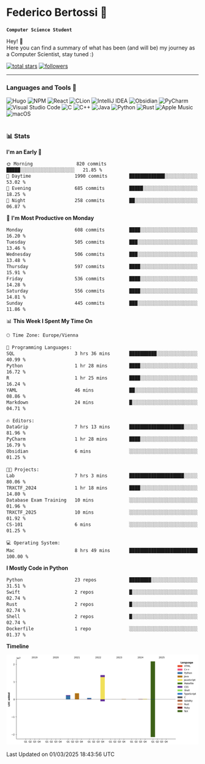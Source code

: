 # Federico Bertossi 🚀

**`Computer Science Student`**

[//]: # (Thanks to @ForrestKnight for the inspiration.)

<!-- TODO: Insert a banner image -->

Hey! 👋</br>
Here you can find a summary of what has been (and will be) my journey as a Computer Scientist, stay tuned :)

   <p>
      <a href="https://github.com/mrBymax?tab=repositories&sort=stargazers">
         <img alt="total stars" title="Total stars on GitHub" src="https://custom-icon-badges.demolab.com/github/stars/mrBymax?color=55960c&style=for-the-badge&labelColor=488207&logo=star"/></a>
<a href="https://github.com/mrBymax?tab=followers">
         <img alt="followers" title="Follow me on Github" src="https://custom-icon-badges.demolab.com/github/followers/mrBymax?color=236ad3&labelColor=1155ba&style=for-the-badge&logo=person-add&label=Follow&logoColor=white"/></a>
   </p>

---

<!-- TODO: Insert a GIF -->
### Languages and Tools 🧰

<!-- TODO: Change it with shields -->
![Hugo](https://img.shields.io/badge/Hugo-black.svg?style=for-the-badge&logo=Hugo)
![NPM](https://img.shields.io/badge/NPM-%23CB3837.svg?style=for-the-badge&logo=npm&logoColor=white)
![React](https://img.shields.io/badge/react-%2320232a.svg?style=for-the-badge&logo=react&logoColor=%2361DAFB)
![CLion](https://img.shields.io/badge/CLion-black?style=for-the-badge&logo=clion&logoColor=white)
![IntelliJ IDEA](https://img.shields.io/badge/IntelliJIDEA-000000.svg?style=for-the-badge&logo=intellij-idea&logoColor=white)
![Obsidian](https://img.shields.io/badge/Obsidian-%23483699.svg?style=for-the-badge&logo=obsidian&logoColor=white)
![PyCharm](https://img.shields.io/badge/pycharm-143?style=for-the-badge&logo=pycharm&logoColor=black&color=black&labelColor=green)
![Visual Studio Code](https://img.shields.io/badge/Visual%20Studio%20Code-0078d7.svg?style=for-the-badge&logo=visual-studio-code&logoColor=white)
![C](https://img.shields.io/badge/c-%2300599C.svg?style=for-the-badge&logo=c&logoColor=white)
![C++](https://img.shields.io/badge/c++-%2300599C.svg?style=for-the-badge&logo=c%2B%2B&logoColor=white)
![Java](https://img.shields.io/badge/java-%23ED8B00.svg?style=for-the-badge&logo=openjdk&logoColor=white)
![Python](https://img.shields.io/badge/python-3670A0?style=for-the-badge&logo=python&logoColor=ffdd54)
![Rust](https://img.shields.io/badge/Rust-000000?logo=Rust&logoColor=white)
![Apple Music](https://img.shields.io/badge/Apple_Music-9933CC?style=for-the-badge&logo=apple-music&logoColor=white)
![macOS](https://img.shields.io/badge/mac%20os-000000?style=for-the-badge&logo=macos&logoColor=F0F0F0)


#

### 📊 Stats

<!-- ![My GitHub stats](https://github-readme-stats.vercel.app/api?username=mrBymax&show_icons=true&theme=dracula) -->


<!--START_SECTION:waka-->
**I'm an Early 🐤** 

```text
🌞 Morning                820 commits         █████░░░░░░░░░░░░░░░░░░░░   21.85 % 
🌆 Daytime                1990 commits        █████████████░░░░░░░░░░░░   53.02 % 
🌃 Evening                685 commits         █████░░░░░░░░░░░░░░░░░░░░   18.25 % 
🌙 Night                  258 commits         ██░░░░░░░░░░░░░░░░░░░░░░░   06.87 % 
```
📅 **I'm Most Productive on Monday** 

```text
Monday                   608 commits         ████░░░░░░░░░░░░░░░░░░░░░   16.20 % 
Tuesday                  505 commits         ███░░░░░░░░░░░░░░░░░░░░░░   13.46 % 
Wednesday                506 commits         ███░░░░░░░░░░░░░░░░░░░░░░   13.48 % 
Thursday                 597 commits         ████░░░░░░░░░░░░░░░░░░░░░   15.91 % 
Friday                   536 commits         ████░░░░░░░░░░░░░░░░░░░░░   14.28 % 
Saturday                 556 commits         ████░░░░░░░░░░░░░░░░░░░░░   14.81 % 
Sunday                   445 commits         ███░░░░░░░░░░░░░░░░░░░░░░   11.86 % 
```


📊 **This Week I Spent My Time On** 

```text
🕑︎ Time Zone: Europe/Vienna

💬 Programming Languages: 
SQL                      3 hrs 36 mins       ██████████░░░░░░░░░░░░░░░   40.99 % 
Python                   1 hr 28 mins        ████░░░░░░░░░░░░░░░░░░░░░   16.72 % 
R                        1 hr 25 mins        ████░░░░░░░░░░░░░░░░░░░░░   16.24 % 
YAML                     46 mins             ██░░░░░░░░░░░░░░░░░░░░░░░   08.86 % 
Markdown                 24 mins             █░░░░░░░░░░░░░░░░░░░░░░░░   04.71 % 

🔥 Editors: 
DataGrip                 7 hrs 13 mins       ████████████████████░░░░░   81.96 % 
PyCharm                  1 hr 28 mins        ████░░░░░░░░░░░░░░░░░░░░░   16.79 % 
Obsidian                 6 mins              ░░░░░░░░░░░░░░░░░░░░░░░░░   01.25 % 

🐱‍💻 Projects: 
Lab                      7 hrs 3 mins        ████████████████████░░░░░   80.06 % 
TRXCTF_2024              1 hr 18 mins        ████░░░░░░░░░░░░░░░░░░░░░   14.80 % 
Database Exam Training   10 mins             ░░░░░░░░░░░░░░░░░░░░░░░░░   01.96 % 
TRXCTF_2025              10 mins             ░░░░░░░░░░░░░░░░░░░░░░░░░   01.92 % 
CS-101                   6 mins              ░░░░░░░░░░░░░░░░░░░░░░░░░   01.25 % 

💻 Operating System: 
Mac                      8 hrs 49 mins       █████████████████████████   100.00 % 
```

**I Mostly Code in Python** 

```text
Python                   23 repos            ████████░░░░░░░░░░░░░░░░░   31.51 % 
Swift                    2 repos             █░░░░░░░░░░░░░░░░░░░░░░░░   02.74 % 
Rust                     2 repos             █░░░░░░░░░░░░░░░░░░░░░░░░   02.74 % 
Shell                    2 repos             █░░░░░░░░░░░░░░░░░░░░░░░░   02.74 % 
Dockerfile               1 repo              ░░░░░░░░░░░░░░░░░░░░░░░░░   01.37 % 
```



**Timeline**

![Lines of Code chart](https://raw.githubusercontent.com/mrBymax/mrBymax/main/assets/bar_graph.png)


 Last Updated on 01/03/2025 18:43:56 UTC
<!--END_SECTION:waka-->


[linkedin]: https://linkedin.com/federico-bertossi
[website]:  https://www.federicobertossi.com

</details>
